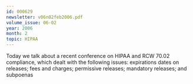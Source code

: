 ```yaml
---
id: 000629
newsletter: v06n02feb2006.pdf
volume_issue: 06-02
year: 2006
month: 2
topic: HIPAA
---
```


Today we talk about a recent conference on HIPAA and RCW 70.02 compliance, which dealt with the following issues: expirations dates on releases; fees and charges; permissive releases; mandatory releases; and subpoenas